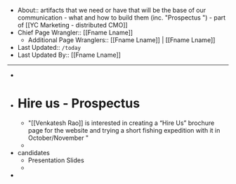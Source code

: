 - About:: artifacts that we need or have that will be the base of our communication - what and how to build them (inc. "Prospectus ") - part of [[YC Marketing - distributed CMO]]
- Chief Page Wrangler:: [[Fname Lname]]
    - Additional Page Wranglers:: [[Fname Lname]] | [[Fname Lname]] 
- Last Updated:: `/today`
- Last Updated By:: [[Fname Lname]]
-  ----------------------------------------
- 
- # Hire us - Prospectus
    - "[[Venkatesh Rao]] is interested in creating a “Hire Us” brochure page for the website and trying a short fishing expedition with it in October/November  "
    - 
- candidates
    - Presentation Slides
    - 
- 
